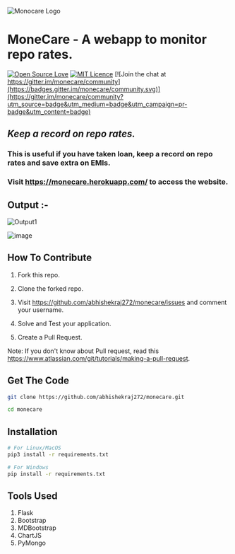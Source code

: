 ![Monocare Logo](https://cdn.jsdelivr.net/gh/abhishekraj272/monecare@latest/app/static/img/monecare.png)

# MoneCare - A webapp to monitor repo rates.
[![Open Source Love](https://firstcontributions.github.io/open-source-badges/badges/open-source-v1/open-source.svg)](https://github.com/firstcontributions/open-source-badges)  [![MIT Licence](https://badges.frapsoft.com/os/mit/mit.svg?v=103)](https://opensource.org/licenses/mit-license.php)  [![Join the chat at https://gitter.im/monecare/community](https://badges.gitter.im/monecare/community.svg)](https://gitter.im/monecare/community?utm_source=badge&utm_medium=badge&utm_campaign=pr-badge&utm_content=badge)

## _Keep a record on repo rates._

### This is useful if you have taken loan, keep a record on repo rates and save extra on EMIs.

###  Visit https://monecare.herokuapp.com/ to access the website.

## **Output :-**
![Output1](https://user-images.githubusercontent.com/69141449/92616309-b106e480-f2db-11ea-8989-c9296fdfdac5.PNG)

![image](https://user-images.githubusercontent.com/69141449/92616556-0216d880-f2dc-11ea-9384-e091b20f82f4.png)


## **How To Contribute**
1. Fork this repo.

2. Clone the forked repo.

2. Visit https://github.com/abhishekraj272/monecare/issues and comment your username.

3. Solve and Test your application.

4. Create a Pull Request.

Note: If you don't know about Pull request, read this https://www.atlassian.com/git/tutorials/making-a-pull-request.

## Get The Code
```bash
git clone https://github.com/abhishekraj272/monecare.git

cd monecare
```

## Installation

```bash
# For Linux/MacOS
pip3 install -r requirements.txt

# For Windows
pip install -r requirements.txt
```


## Tools Used

1. Flask
2. Bootstrap
3. MDBootstrap
4. ChartJS
5. PyMongo
